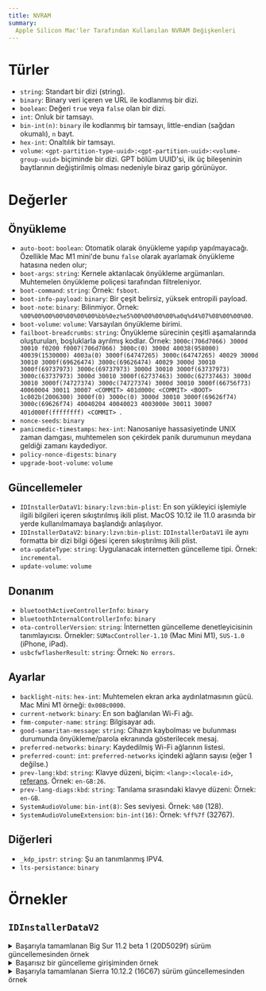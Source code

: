 ```yaml
---
title: NVRAM
summary:
  Apple Silicon Mac'ler Tarafından Kullanılan NVRAM Değişkenleri
---
```


# Türler

* `string`: Standart bir dizi (string). 
* `binary`: Binary veri içeren ve URL ile kodlanmış bir dizi.
* `boolean`: Değeri `true` veya `false` olan bir dizi.
* `int`: Onluk bir tamsayı.
* `bin-int(n)`: `binary` ile kodlanmış bir tamsayı, little-endian (sağdan okumalı), `n` bayt.
* `hex-int`: Onaltılık bir tamsayı.
* `volume`: `<gpt-partition-type-uuid>:<gpt-partition-uuid>:<volume-group-uuid>` biçiminde bir dizi. GPT bölüm UUID'si, ilk üç bileşeninin baytlarının  değiştirilmiş olması nedeniyle biraz garip görünüyor.

# Değerler

## Önyükleme

* `auto-boot`: `boolean`: Otomatik olarak önyükleme yapılıp yapılmayacağı. Özellikle Mac M1 mini'de bunu `false` olarak ayarlamak önyükleme hatasına neden olur;
* `boot-args`: `string`: Kernele aktarılacak önyükleme argümanları. Muhtemelen önyükleme poliçesi tarafından filtreleniyor.
* `boot-command`: `string`: Örnek: `fsboot`.
* `boot-info-payload`: `binary`: Bir çeşit belirsiz, yüksek entropili payload.
* `boot-note`: `binary`: Bilinmiyor. Örnek: `%00%00%00%00%00%00%00%bb%0ez%e5%00%00%00%00%a0q%d4%07%08%00%00%00`.
* `boot-volume`: `volume`: Varsayılan önyükleme birimi.
* `failboot-breadcrumbs`: `string`: Önyükleme sürecinin çeşitli aşamalarında oluşturulan, boşluklarla ayrılmış kodlar. Örnek: `3000c(706d7066) 3000d 30010 f0200 f0007(706d7066) 3000c(0) 3000d 40038(958000) 40039(1530000) 4003a(0) 3000f(64747265) 3000c(64747265) 40029 3000d 30010 3000f(69626474) 3000c(69626474) 40029 3000d 30010 3000f(69737973) 3000c(69737973) 3000d 30010 3000f(63737973) 3000c(63737973) 3000d 30010 3000f(62737463) 3000c(62737463) 3000d 30010 3000f(74727374) 3000c(74727374) 3000d 30010 3000f(66756f73) 40060004 30011 30007 <COMMIT> 401d000c <COMMIT> <BOOT> 1c002b(2006300) 3000f(0) 3000c(0) 3000d 30010 3000f(69626f74) 3000c(69626f74) 40040204 40040023 4003000e 30011 30007 401d000f(ffffffff) <COMMIT> `.
* `nonce-seeds`: `binary`
* `panicmedic-timestamps`: `hex-int`: Nanosaniye hassasiyetinde UNIX zaman damgası, muhtemelen son çekirdek panik durumunun meydana geldiği zamanı kaydediyor.
* `policy-nonce-digests`: `binary`
* `upgrade-boot-volume`: `volume`

## Güncellemeler

* `IDInstallerDataV1`: `binary:lzvn:bin-plist`: En son yükleyici işlemiyle ilgili bilgileri içeren sıkıştırılmış ikili plist. MacOS 10.12 ile 11.0 arasında bir yerde kullanılmamaya başlandığı anlaşılıyor.
* `IDInstallerDataV2`: `binary:lzvn:bin-plist`: `IDInstallerDataV1` ile aynı formatta bir dizi bilgi öğesi içeren sıkıştırılmış ikili plist.
* `ota-updateType`: `string`: Uygulanacak internetten güncelleme tipi. Örnek: `incremental`.
* `update-volume`: `volume`

## Donanım

* `bluetoothActiveControllerInfo`: `binary`
* `bluetoothInternalControllerInfo`: `binary`
* `ota-controllerVersion`: `string`: İnternetten güncelleme denetleyicisinin tanımlayıcısı. Örnekler: `SUMacController-1.10` (Mac Mini M1), `SUS-1.0` (iPhone, iPad).
* `usbcfwflasherResult`: `string`: Örnek: `No errors`.

## Ayarlar

* `backlight-nits`: `hex-int`: Muhtemelen ekran arka aydınlatmasının gücü. Mac Mini M1 örneği: `0x008c0000`.
* `current-network`: `binary`: En son bağlanılan Wi-Fi ağı.
* `fmm-computer-name`: `string`: Bilgisayar adı.
* `good-samaritan-message`: `string`: Cihazın kaybolması ve bulunması durumunda önyükleme/parola ekranında gösterilecek mesaj.
* `preferred-networks`: `binary`: Kaydedilmiş Wi-Fi ağlarının listesi.
* `preferred-count`: `int`: `preferred-networks` içindeki ağların sayısı (eğer 1 değilse.)
* `prev-lang:kbd`: `string`: Klavye düzeni, biçim: `<lang>:<locale-id>`, [referans](https://github.com/acidanthera/OpenCorePkg/blob/master/Utilities/AppleKeyboardLayouts/AppleKeyboardLayouts.txt). Örnek: `en-GB:26`.
* `prev-lang-diags:kbd`: `string`: Tanılama sırasındaki klavye düzeni: Örnek: `en-GB`.
* `SystemAudioVolume`: `bin-int(8)`: Ses seviyesi. Örnek: `%80` (128).
* `SystemAudioVolumeExtension`: `bin-int(16)`: Örnek: `%ff%7f` (32767).

## Diğerleri

* `_kdp_ipstr`: `string`: Şu an tanımlanmış IPV4.
* `lts-persistance`: `binary`

# Örnekler

## `IDInstallerDataV2`

<details>
<summary>Başarıyla tamamlanan Big Sur 11.2 beta 1 (20D5029f) sürüm güncellemesinden örnek</summary>

```xml
<?xml version="1.0" encoding="UTF-8"?>
<!DOCTYPE plist PUBLIC "-//Apple//DTD PLIST 1.0//EN" "http://www.apple.com/DTDs/PropertyList-1.0.dtd">
<plist version="1.0">
<array>
	<dict>
		<key>505</key>
		<string>auth not needed</string>
		<key>6</key>
		<string>key recovery assistant</string>
	</dict>
	<dict>
		<key>505</key>
		<string>auth not needed</string>
		<key>6</key>
		<string>key recovery assistant</string>
	</dict>
	<dict>
		<key>0</key>
		<string>20D5029f</string>
		<key>100</key>
		<string>passed</string>
		<key>6</key>
		<string>upgrade</string>
	</dict>
	<dict>
		<key>505</key>
		<string>auth not needed</string>
		<key>6</key>
		<string>key recovery assistant</string>
	</dict>
	<dict>
		<key>505</key>
		<string>auth not needed</string>
		<key>6</key>
		<string>key recovery assistant</string>
	</dict>
	<dict>
		<key>505</key>
		<string>auth not needed</string>
		<key>6</key>
		<string>key recovery assistant</string>
	</dict>
	<dict>
		<key>6</key>
		<string>key recovery assistant</string>
	</dict>
	<dict>
		<key>6</key>
		<string>key recovery assistant</string>
	</dict>
</array>
</plist>
```

</details>

<details>
  <summary>Başarısız bir güncelleme girişiminden örnek</summary>

```xml
<?xml version="1.0" encoding="UTF-8"?>
<!DOCTYPE plist PUBLIC "-//Apple//DTD PLIST 1.0//EN" "http://www.apple.com/DTDs/PropertyList-1.0.dtd">
<plist version="1.0">
<array>
	<dict>
		<key>100</key>
		<string>crashed</string>
		<key>102</key>
		<string>initializer</string>
		<key>103</key>
		<string>1</string>
		<key>7</key>
		<string>NO</string>
	</dict>
</array>
</plist>
```

</details>

<details>
  <summary>Başarıyla tamamlanan Sierra 10.12.2 (16C67) sürüm güncellemesinden örnek</summary>

```xml
<?xml version="1.0" encoding="UTF-8"?>
<!DOCTYPE plist PUBLIC "-//Apple//DTD PLIST 1.0//EN" "http://www.apple.com/DTDs/PropertyList-1.0.dtd">
<plist version="1.0">
<array>
	<dict>
		<key>0</key>
		<string>16C67</string>
		<key>100</key>
		<string>passed</string>
		<key>103</key>
		<string>1</string>
		<key>202</key>
		<string>832.499040</string>
		<key>203</key>
		<string>41.700535</string>
		<key>205</key>
		<string>30.318743</string>
		<key>206</key>
		<string>0.003648</string>
		<key>207</key>
		<string>0.156793</string>
		<key>208</key>
		<string>2.215885</string>
		<key>209</key>
		<string>8.130921</string>
		<key>299</key>
		<string>0.212016</string>
		<key>3</key>
		<string>solid state</string>
		<key>4</key>
		<string>unencrypted</string>
		<key>5</key>
		<string>case sensitive</string>
		<key>6</key>
		<string>clean</string>
		<key>7</key>
		<string>NO</string>
	</dict>
	<dict>
		<key>0</key>
		<string>16C67</string>
		<key>100</key>
		<string>passed</string>
		<key>103</key>
		<string>2</string>
		<key>202</key>
		<string>802.017327</string>
		<key>203</key>
		<string>29.902674</string>
		<key>205</key>
		<string>4.379149</string>
		<key>206</key>
		<string>0.003310</string>
		<key>207</key>
		<string>0.156726</string>
		<key>208</key>
		<string>2.214545</string>
		<key>209</key>
		<string>10.050913</string>
		<key>299</key>
		<string>0.184676</string>
		<key>3</key>
		<string>solid state</string>
		<key>4</key>
		<string>unencrypted</string>
		<key>5</key>
		<string>case insensitive</string>
		<key>6</key>
		<string>clean</string>
		<key>7</key>
		<string>NO</string>
	</dict>
	<dict>
		<key>0</key>
		<string>16C67</string>
		<key>100</key>
		<string>passed</string>
		<key>103</key>
		<string>3</string>
		<key>6</key>
		<string>software update</string>
	</dict>
	<dict>
		<key>0</key>
		<string>16C67</string>
		<key>100</key>
		<string>passed</string>
		<key>103</key>
		<string>4</string>
		<key>202</key>
		<string>582.532387</string>
		<key>203</key>
		<string>11.511343</string>
		<key>205</key>
		<string>1.900536</string>
		<key>206</key>
		<string>0.005585</string>
		<key>207</key>
		<string>0.101757</string>
		<key>208</key>
		<string>2.142859</string>
		<key>209</key>
		<string>3.942741</string>
		<key>299</key>
		<string>0.122528</string>
		<key>3</key>
		<string>solid state</string>
		<key>4</key>
		<string>unencrypted</string>
		<key>5</key>
		<string>case insensitive</string>
		<key>6</key>
		<string>clean</string>
		<key>7</key>
		<string>YES</string>
	</dict>
</array>
</plist>
```

</details>
